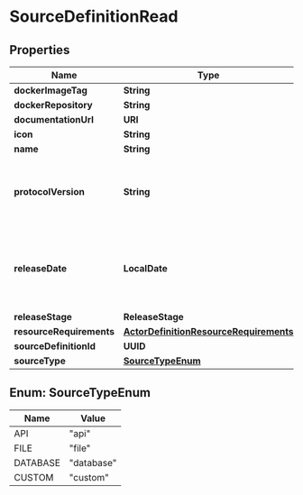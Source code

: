 

# SourceDefinitionRead


## Properties

| Name | Type | Description | Notes |
|------------ | ------------- | ------------- | -------------|
|**dockerImageTag** | **String** |  |  |
|**dockerRepository** | **String** |  |  |
|**documentationUrl** | **URI** |  |  [optional] |
|**icon** | **String** |  |  [optional] |
|**name** | **String** |  |  |
|**protocolVersion** | **String** | The Airbyte Protocol version supported by the connector |  [optional] |
|**releaseDate** | **LocalDate** | The date when this connector was first released, in yyyy-mm-dd format. |  [optional] |
|**releaseStage** | **ReleaseStage** |  |  [optional] |
|**resourceRequirements** | [**ActorDefinitionResourceRequirements**](ActorDefinitionResourceRequirements.md) |  |  [optional] |
|**sourceDefinitionId** | **UUID** |  |  |
|**sourceType** | [**SourceTypeEnum**](#SourceTypeEnum) |  |  [optional] |



## Enum: SourceTypeEnum

| Name | Value |
|---- | -----|
| API | &quot;api&quot; |
| FILE | &quot;file&quot; |
| DATABASE | &quot;database&quot; |
| CUSTOM | &quot;custom&quot; |



